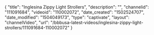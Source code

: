 {
    "title": "Inglesina Zippy Light Strollers",
    "description": "",
    "channelid": "111091684",
    "videoid": "110002072",
    "date_created": "1502524707",
    "date_modified": "1504049173",
    "type": "captivate",
    "layout": "channelVideo",
    "url": "\/bbbusa-latest-videos\/inglesina-zippy-light-strollers\/111091684-110002072"
}